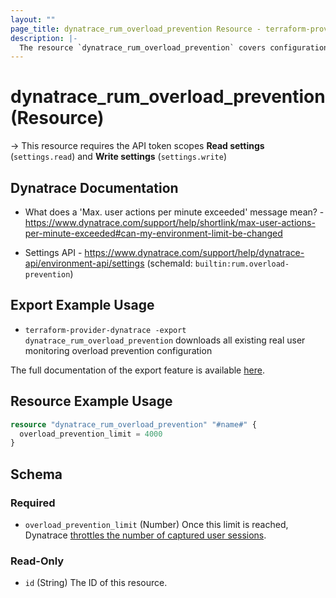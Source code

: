```yaml
---
layout: ""
page_title: dynatrace_rum_overload_prevention Resource - terraform-provider-dynatrace"
description: |-
  The resource `dynatrace_rum_overload_prevention` covers configuration for real user monitoring overload prevention
---
```


# dynatrace_rum_overload_prevention (Resource)

-> This resource requires the API token scopes **Read settings** (`settings.read`) and **Write settings** (`settings.write`)

## Dynatrace Documentation

- What does a 'Max. user actions per minute exceeded' message mean? - https://www.dynatrace.com/support/help/shortlink/max-user-actions-per-minute-exceeded#can-my-environment-limit-be-changed

- Settings API - https://www.dynatrace.com/support/help/dynatrace-api/environment-api/settings (schemaId: `builtin:rum.overload-prevention`)

## Export Example Usage

- `terraform-provider-dynatrace -export dynatrace_rum_overload_prevention` downloads all existing real user monitoring overload prevention configuration

The full documentation of the export feature is available [here](https://registry.terraform.io/providers/dynatrace-oss/dynatrace/latest/docs/guides/export-v2).

## Resource Example Usage

```terraform
resource "dynatrace_rum_overload_prevention" "#name#" {
  overload_prevention_limit = 4000
}
```

<!-- schema generated by tfplugindocs -->
## Schema

### Required

- `overload_prevention_limit` (Number) Once this limit is reached, Dynatrace [throttles the number of captured user sessions](https://dt-url.net/fm3v0p7g).

### Read-Only

- `id` (String) The ID of this resource.
 